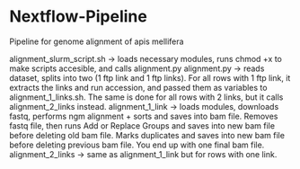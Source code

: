 # Nextflow-Pipeline
Pipeline for genome alignment of apis mellifera

alignment_slurm_script.sh -> loads necessary modules, runs chmod +x to make scripts accesible, and calls alignment.py
alignment.py -> reads dataset, splits into two (1 ftp link and 1 ftp links). For all rows with 1 ftp link, it extracts the links and run accession, and passed them as variables to alignment_1_links.sh. The same is done for all rows with 2 links, but it calls alignment_2_links instead.
alignment_1_link -> loads modules, downloads fastq, performs ngm alignment + sorts and saves into bam file. Removes fastq file, then runs Add or Replace Groups and saves into new bam file before deleting old bam file. Marks duplicates and saves into new bam file before deleting previous bam file. You end up with one final bam file.
alignment_2_links -> same as alignment_1_link but for rows with one link.
